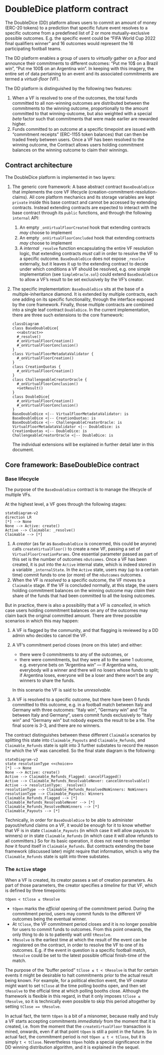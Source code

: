 # DoubleDice platform contract

The DoubleDice (DD) platform allows users to commit an amount of money (ERC-20 tokens) to a prediction that specific future event resolves to a specific outcome from a predefined list of 2 or more mutually-exclusive possible outcomes. E.g. the specific event could be “FIFA World Cup 2022 final qualifiers winner” and 16 outcomes would represent the 16 participating football teams.

The DD platform enables a group of users to *virtually* gather on a *floor* and announce their commitments to different outcomes: “Put me 10$ on a Brazil win”, “Put me 100$ on an Argentina win”. In keeping with this imagery, the entire set of data pertaining to an event and its associated commitments are termed a *virtual-floor* (VF).

The DD platform is distinguished by the following two features:

1. When a VF is resolved to one of the outcomes, the total funds committed to all non-winning outcomes are distributed between the commitments to the winning outcome, proportionally to the amount committed to that winning-outcome, but also weighted with a special *beta* factor such that commitments that were made earlier are rewarded higher.
1. Funds committed to an outcome at a specific timepoint are issued with “commitment receipts” (ERC-1155 token balances) that can then be traded freely between users. Once a VF has been resolved to the winning outcome, the Contract allows users holding commitment balances on the winning outcome to claim their winnings.

## Contract architecture

The DoubleDice platform is implemented in two layers:

1. The generic core framework: A base abstract contract `BaseDoubleDice` that implements the core VF lifecycle (creation-commitment-resolution-claims). All core platform mechanics and its storage variables are kept `private` inside this base contract and cannot be accessed by extending contracts. Instead extending contracts are expected to interact with the base contract through its `public` functions, and through the following `internal` API:

   1. An empty `_onVirtualFloorCreated` hook that extending contracts *may* choose to implement
   2. An empty `_onVirtualFloorConcluded` hook that extending contracts *may* choose to implement
   3. A *internal* `_resolve` function encapsulating the entire VF resolution logic, that extending contracts *must* call in order to resolve the VF to a specific outcome. `BaseDoubleDice` does not expose `_resolve` externally, but it leaves it up to the extending contract to decide under which conditions a VF should be resolved, e.g. one simple implementation (see `SimpleOracle.sol`) could extend `BaseDoubleDice` to allow a VF’s result to be set exclusively by the VF’s creator.

2. The specific implementation: `BaseDoubleDice` sits at the base of a multiple-inheritance diamond. It is extended by multiple contracts, each one adding on its specific functionality, through the interface exposed by the core framework. Finally, those multiple contracts are combined into a single leaf contract `DoubleDice`. In the current implementation, there are three such extensions to the core framework:
   ```mermaid
   classDiagram
   class BaseDoubleDice{
     <<abstract>>
     #_resolve()
     #_onVirtualFloorCreation()
     #_onVirtualFloorConclusion()
   }
   class VirtualFloorMetadataValidator {
     #_onVirtualFloorCreation()
   }
   class CreationQuotas {
     #_onVirtualFloorCreation()
   }
   class ChallengeableCreatorOracle {
     #_onVirtualFloorConclusion()
     +setResult()
   }
   class DoubleDice{
     #_onVirtualFloorCreation()
     #_onVirtualFloorConclusion()
   }
   BaseDoubleDice <|-- VirtualFloorMetadataValidator: is
   BaseDoubleDice <|-- CreationQuotas: is
   BaseDoubleDice <|-- ChallengeableCreatorOracle: is
   VirtualFloorMetadataValidator <|-- DoubleDice: is
   CreationQuotas <|-- DoubleDice: is
   ChallengeableCreatorOracle <|-- DoubleDice: is
   ```

   The individual extensions will be explained in further detail later in this document.

## Core framework: BaseDoubleDice contract

### Base lifecycle

The purpose of the `BaseDoubleDice` contract is to manage the lifecycle of multiple VFs.

At the highest level, a VF goes through the following stages:

```mermaid
stateDiagram-v2
direction LR
[*] --> None
None --> Active: create()
Active --> Claimable: _resolve()
Claimable --> [*]
```

1. A _creator_ (as far as `BaseDoubleDice` is concerned, this could be anyone) calls `createVirtualFloor()` to create a new VF, passing a set of `VirtualFloorCreationParams`. One essential parameter passed as part of this set is the number of outcomes `nOutcomes`. Once a VF has been created, it is put into the `Active` internal state, which is indeed stored in a variable `_internalState`. In the `Active` state, users may (up to a certain time) commit funds to one (or more) of the `nOutcomes` outcomes.
2. When the VF is _resolved_ to a specific outcome, the VF moves to a `Claimable` stage. If the VF is concluded normally, at this stage, the users holding commitment balances on the winning outcome may _claim_ their share of the funds that had been committed to all the losing outcomes.

But in practice, there is also a possibility that a VF is _cancelled_, in which case users holding commitment balances on any of the outcomes may claim back the original committed amount. There are three possible scenarios in which this may happen:
1. A VF is flagged by the community, and that flagging is reviewed by a DD admin who decides to cancel the VF.
2. A VF’s commitment period closes (more on this later) and either:

   - there were 0 commitments to any of the outcomes, or
   - there were commitments, but they were all to the same 1 outcome, e.g. everyone bets on “Argentina win” — If Argentina wins, everybody will a winner and there will no losers whose funds to split; if Argentina loses, everyone will be a loser and there won’t be any winners to share the funds.

   In this scenario the VF is said to be _unresolvable_.

3. A VF is resolved to a specific outcome, but there have been 0 funds committed to this outcome, e.g. in a football match between Italy and Germany with three outcomes: “Italy win”, “Germany win” and “Tie between Italy and Germany”, users commit funds exclusively to “Italy win” and “Germany win” but nobody expects the result to be a tie. The final score is 3-3, and there are no winners.

The contract distinguishes between these different `Claimable` scenarios by splitting this state into `Claimable_Payouts` and `Claimable_Refunds`, and `Claimable_Refunds` state is split into 3 further substates to record the reason for which the VF was cancelled. So the final state diagram is the following:

```mermaid
stateDiagram-v2
state resolutionType <<choice>>
[*] --> None
None --> Active: create()
Active --> Claimable_Refunds_Flagged: cancelFlagged()
Active --> Claimable_Refunds_ResolvableNever: cancelUnresolvable()
Active --> resolutionType: _resolve()
resolutionType --> Claimable_Refunds_ResolvedNoWinners: NoWinners
resolutionType --> Claimable_Payouts: Winners
Claimable_Refunds_Flagged --> [*]
Claimable_Refunds_ResolvableNever --> [*]
Claimable_Refunds_ResolvedNoWinners --> [*]
Claimable_Payouts --> [*]
```

Technically, in order for `BaseDoubleDice` to be able to administer payout/refund claims on a VF, it would be enough for it to know whether that VF is in state `Claimable_Payouts` (in which case it will allow payouts to winners) or in state `Claimable_Refunds` (in which case it will allow refunds to all committers.) So for its basic operation, it does not need to remember _how_ it found itself in `Claimable_Refunds`. But contracts extending the base framework (discussed later) might require that information, which is why the `Claimable_Refunds` state is split into three substates.

### The `Active` stage

When a VF is created, its creator passes a set of creation parameters. As part of those parameters, the creator specifies a _timeline_ for that VF, which is defined by three timepoints:

```
tOpen < tClose ≤ tResolve
```

- `tOpen` marks the _official_ opening of the commitment period. During the commitment period, users may commit funds to the different VF outcomes being the eventual winner.
- At `tClose`, the VF commitment period closes and it is no longer possible for users to commit funds to outcomes. From this point onwards, the only thing to do is to patiently wait until `tResolve`.
- `tResolve` is the earliest time at which the result of the event can be registered on the contract, in order to resolve the VF to one of its outcomes. E.g. if the event in question is a specific football match, `tResolve` could be set to the latest possible official finish-time of the match. 

The purpose of the “buffer period” `tClose ≤ t < tResolve` is that for certain events it might be desirable to halt commitments prior to the actual result being known. For example, for a political election event, the VF creator might want to set `tClose` at the time polling booths open, and then set `tResolve` to the official time at which polling booths close. Although the framework is flexible in this regard, in that it only imposes `tClose ≤ tResolve`, so it is technically even possible to skip this period altogether by setting `tClose == tResolve`.

In actual fact, the term `tOpen` is a bit of a misnomer, because really and truly a VF starts accepting commitments _immediately_ from the moment that it is created, i.e. from the moment that the `createVirtualFloor` transaction is mined, onwards, even if at that point `tOpen` is still a point in the future. So in actual fact, the commitment period is not `tOpen ≤ t < tClose`, but it is simply `t < tClose`. Nevertheless `tOpen` holds a special significance in the DD winning distribution algorithm, and it is explained in the sequel.
